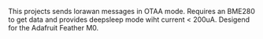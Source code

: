 This projects sends lorawan messages in OTAA mode.
Requires an BME280 to get data and provides 
deepsleep mode wiht current < 200uA. Desigend for 
the Adafruit Feather M0.
